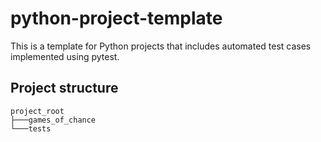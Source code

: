 # python-project-template

This is a template for Python projects that includes automated test cases implemented using pytest.

## Project structure

```
project_root
├───games_of_chance
└───tests
```
